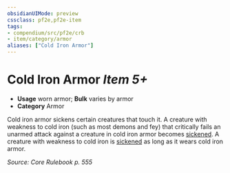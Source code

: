 ```yaml
---
obsidianUIMode: preview
cssclass: pf2e,pf2e-item
tags:
- compendium/src/pf2e/crb
- item/category/armor
aliases: ["Cold Iron Armor"]
---
```

# Cold Iron Armor *Item 5+*  

- **Usage** worn armor; **Bulk** varies by armor
- **Category** Armor

Cold iron armor sickens certain creatures that touch it. A creature with weakness to cold iron (such as most demons and fey) that critically fails an unarmed attack against a creature in cold iron armor becomes [sickened](/rules/conditions.md#Sickened). A creature with weakness to cold iron is [sickened](/rules/conditions.md#Sickened) as long as it wears cold iron armor.

*Source: Core Rulebook p. 555*